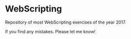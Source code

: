 # WebScripting
Repository of most WebScripting exercises of the year 2017.

If you find any mistakes. Please let me know!

